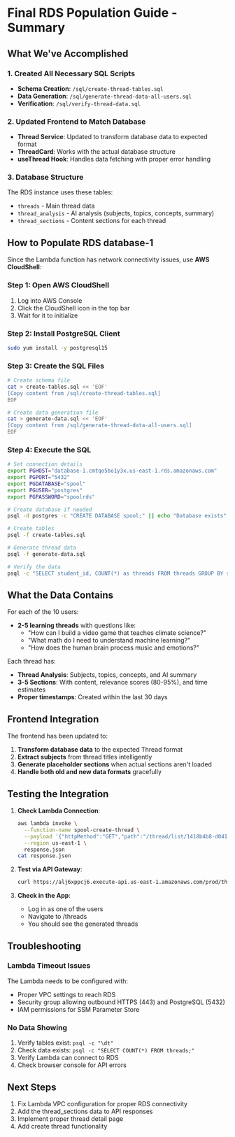 # Final RDS Population Guide - Summary

## What We've Accomplished

### 1. Created All Necessary SQL Scripts
- **Schema Creation**: `/sql/create-thread-tables.sql`
- **Data Generation**: `/sql/generate-thread-data-all-users.sql`
- **Verification**: `/sql/verify-thread-data.sql`

### 2. Updated Frontend to Match Database
- **Thread Service**: Updated to transform database data to expected format
- **ThreadCard**: Works with the actual database structure
- **useThread Hook**: Handles data fetching with proper error handling

### 3. Database Structure
The RDS instance uses these tables:
- `threads` - Main thread data
- `thread_analysis` - AI analysis (subjects, topics, concepts, summary)
- `thread_sections` - Content sections for each thread

## How to Populate RDS database-1

Since the Lambda function has network connectivity issues, use **AWS CloudShell**:

### Step 1: Open AWS CloudShell
1. Log into AWS Console
2. Click the CloudShell icon in the top bar
3. Wait for it to initialize

### Step 2: Install PostgreSQL Client
```bash
sudo yum install -y postgresql15
```

### Step 3: Create the SQL Files
```bash
# Create schema file
cat > create-tables.sql << 'EOF'
[Copy content from /sql/create-thread-tables.sql]
EOF

# Create data generation file
cat > generate-data.sql << 'EOF'
[Copy content from /sql/generate-thread-data-all-users.sql]
EOF
```

### Step 4: Execute the SQL
```bash
# Set connection details
export PGHOST="database-1.cmtqo5bo1y3x.us-east-1.rds.amazonaws.com"
export PGPORT="5432"
export PGDATABASE="spool"
export PGUSER="postgres"
export PGPASSWORD="spoolrds"

# Create database if needed
psql -d postgres -c "CREATE DATABASE spool;" || echo "Database exists"

# Create tables
psql -f create-tables.sql

# Generate thread data
psql -f generate-data.sql

# Verify the data
psql -c "SELECT student_id, COUNT(*) as threads FROM threads GROUP BY student_id;"
```

## What the Data Contains

For each of the 10 users:
- **2-5 learning threads** with questions like:
  - "How can I build a video game that teaches climate science?"
  - "What math do I need to understand machine learning?"
  - "How does the human brain process music and emotions?"

Each thread has:
- **Thread Analysis**: Subjects, topics, concepts, and AI summary
- **3-5 Sections**: With content, relevance scores (80-95%), and time estimates
- **Proper timestamps**: Created within the last 30 days

## Frontend Integration

The frontend has been updated to:
1. **Transform database data** to the expected Thread format
2. **Extract subjects** from thread titles intelligently
3. **Generate placeholder sections** when actual sections aren't loaded
4. **Handle both old and new data formats** gracefully

## Testing the Integration

1. **Check Lambda Connection**:
   ```bash
   aws lambda invoke \
     --function-name spool-create-thread \
     --payload '{"httpMethod":"GET","path":"/thread/list/1418b4b8-d041-702f-7cc6-e37de4f3e9a4"}' \
     --region us-east-1 \
     response.json
   cat response.json
   ```

2. **Test via API Gateway**:
   ```bash
   curl https://alj6xppcj6.execute-api.us-east-1.amazonaws.com/prod/thread/list/[USER_ID]
   ```

3. **Check in the App**:
   - Log in as one of the users
   - Navigate to /threads
   - You should see the generated threads

## Troubleshooting

### Lambda Timeout Issues
The Lambda needs to be configured with:
- Proper VPC settings to reach RDS
- Security group allowing outbound HTTPS (443) and PostgreSQL (5432)
- IAM permissions for SSM Parameter Store

### No Data Showing
1. Verify tables exist: `psql -c "\dt"`
2. Check data exists: `psql -c "SELECT COUNT(*) FROM threads;"`
3. Verify Lambda can connect to RDS
4. Check browser console for API errors

## Next Steps

1. Fix Lambda VPC configuration for proper RDS connectivity
2. Add the thread_sections data to API responses
3. Implement proper thread detail page
4. Add create thread functionality